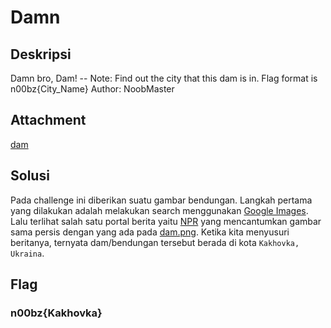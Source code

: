 # Damn

## Deskripsi
Damn bro, Dam! -- Note: Find out the city that this dam is in. Flag format is n00bz{City_Name} Author: NoobMaster

## Attachment
[dam](./Challenge/dam.png)

## Solusi
Pada challenge ini diberikan suatu gambar bendungan. Langkah pertama yang dilakukan adalah melakukan search menggunakan [Google Images](https://images.google.com/). Lalu terlihat salah satu portal berita yaitu [NPR](https://www.npr.org/2023/06/06/1180410100/ukraine-dam-collapse-kakhovka-nuclear-zaporizhzhia) yang mencantumkan gambar sama persis dengan yang ada pada [dam.png](./Challenge/dam.png). Ketika kita menyusuri beritanya, ternyata dam/bendungan tersebut berada di kota `Kakhovka, Ukraina`.

## Flag
### n00bz{Kakhovka}